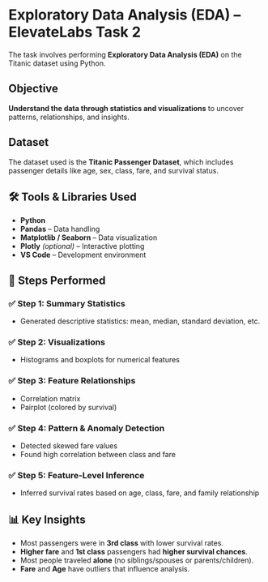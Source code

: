 #  Exploratory Data Analysis (EDA) – ElevateLabs Task 2

 The task involves performing **Exploratory Data Analysis (EDA)** on the Titanic dataset using Python.

## Objective
 **Understand the data through statistics and visualizations** to uncover patterns, relationships, and insights.
 
##  Dataset
The dataset used is the **Titanic Passenger Dataset**, which includes passenger details like age, sex, class, fare, and survival status.

## 🛠 Tools & Libraries Used

- **Python**
- **Pandas** – Data handling
- **Matplotlib / Seaborn** – Data visualization
- **Plotly** *(optional)* – Interactive plotting
- **VS Code** – Development environment

## 🧪 Steps Performed

### ✅ Step 1: Summary Statistics
- Generated descriptive statistics: mean, median, standard deviation, etc.

### ✅ Step 2: Visualizations
- Histograms and boxplots for numerical features

### ✅ Step 3: Feature Relationships
- Correlation matrix
- Pairplot (colored by survival)

### ✅ Step 4: Pattern & Anomaly Detection
- Detected skewed fare values
- Found high correlation between class and fare

### ✅ Step 5: Feature-Level Inference
- Inferred survival rates based on age, class, fare, and family relationship

## 📊 Key Insights

- Most passengers were in **3rd class** with lower survival rates.
- **Higher fare** and **1st class** passengers had **higher survival chances**.
- Most people traveled **alone** (no siblings/spouses or parents/children).
- **Fare** and **Age** have outliers that influence analysis.


